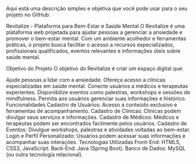 
Aqui está uma descrição simples e objetiva que você pode usar para o seu projeto no GitHub:

Revitalize - Plataforma para Bem-Estar e Saúde Mental
O Revitalize é uma plataforma web projetada para ajudar pessoas a gerenciar a ansiedade e promover o bem-estar mental. Com um ambiente acolhedor e ferramentas práticas, o projeto busca facilitar o acesso a recursos especializados, profissionais qualificados, eventos relevantes e informações úteis sobre saúde mental.

Objetivo do Projeto
O objetivo do Revitalize é criar um espaço digital que:

Ajude pessoas a lidar com a ansiedade.
Ofereça acesso a clínicas especializadas em saúde mental.
Conecte usuários a médicos e terapeutas experientes.
Disponibilize eventos como palestras, workshops e sessões de mindfulness.
Permita aos usuários gerenciar suas informações e histórico.
Funcionalidades
Cadastro de Usuários: Acesso a conteúdo exclusivo e ferramentas de acompanhamento.
Cadastro de Clínicas: Clínicas podem divulgar seus serviços e informações.
Cadastro de Médicos: Médicos e terapeutas podem ser encontrados facilmente pelos usuários.
Cadastro de Eventos: Divulgue workshops, palestras e atividades voltadas ao bem-estar.
Login e Perfil Personalizado: Usuários podem acessar suas informações e acompanhar suas interações.
Tecnologias Utilizadas
Front-End: HTML5, CSS3, JavaScript.
Back-End: Java (Spring Boot).
Banco de Dados: MySQL (ou outra tecnologia relacional).

